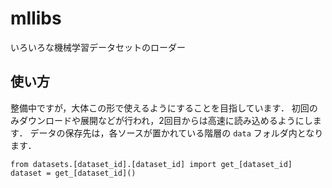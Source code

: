 # mllibs
いろいろな機械学習データセットのローダー

## 使い方

整備中ですが，大体この形で使えるようにすることを目指しています．
初回のみダウンロードや展開などが行われ，2回目からは高速に読み込めるようにします．
データの保存先は，各ソースが置かれている階層の `data` フォルダ内となります．

```
from datasets.[dataset_id].[dataset_id] import get_[dataset_id]
dataset = get_[dataset_id]()
```
